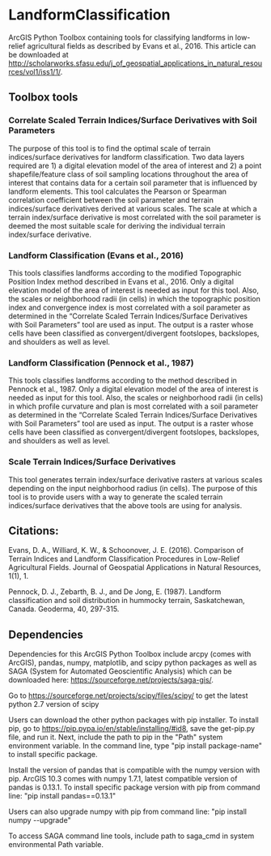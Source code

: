 # LandformClassification
ArcGIS Python Toolbox containing tools for classifying landforms in low-relief agricultural fields as described by Evans et al., 2016.  This article can be downloaded at http://scholarworks.sfasu.edu/j_of_geospatial_applications_in_natural_resources/vol1/iss1/1/.

## Toolbox tools
### Correlate Scaled Terrain Indices/Surface Derivatives with Soil Parameters
The purpose of this tool is to find the optimal scale of terrain indices/surface derivatives for landform classification.  Two data layers required are 1) a digital elevation model of the area of interest and 2) a point shapefile/feature class of soil sampling locations throughout the area of interest that contains data for a certain soil parameter that is influenced by landform elements.  This tool calculates the Pearson or Spearman correlation coefficient between the soil parameter and terrain indices/surface derivatives derived at various scales.  The scale at which a terrain index/surface derivative is most correlated with the soil parameter is deemed the most suitable scale for deriving the individual terrain index/surface derivative.  
### Landform Classification (Evans et al., 2016)
This tools classifies landforms according to the modified Topographic Position Index method described in Evans et al., 2016.  Only a digital elevation model of the area of interest is needed as input for this tool.  Also, the scales or neighborhood radii (in cells) in which the topographic position index and convergence index is most correlated with a soil parameter as determined in the “Correlate Scaled Terrain Indices/Surface Derivatives with Soil Parameters” tool are used as input.  The output is a raster whose cells have been classified as convergent/divergent footslopes, backslopes, and shoulders as well as level.  
### Landform Classification (Pennock et al., 1987)
This tools classifies landforms according to the method described in Pennock et al., 1987.  Only a digital elevation model of the area of interest is needed as input for this tool.  Also, the scales or neighborhood radii (in cells) in which profile curvature and plan is most correlated with a soil parameter as determined in the “Correlate Scaled Terrain Indices/Surface Derivatives with Soil Parameters” tool are used as input.  The output is a raster whose cells have been classified as convergent/divergent footslopes, backslopes, and shoulders as well as level.  
### Scale Terrain Indices/Surface Derivatives
This tool generates terrain index/surface derivative rasters at various scales depending on the input neighborhood radius (in cells).  The purpose of this tool is to provide users with a way to generate the scaled terrain indices/surface derivatives that the above tools are using for analysis.  

## Citations:
Evans, D. A., Williard, K. W., & Schoonover, J. E. (2016). Comparison of Terrain Indices and Landform Classification Procedures in Low-Relief Agricultural Fields. Journal of Geospatial Applications in Natural Resources, 1(1), 1.

Pennock, D. J., Zebarth, B. J., and De Jong, E. (1987). Landform classification and soil distribution in hummocky terrain, Saskatchewan, Canada. Geoderma, 40, 297-315.

## Dependencies
Dependencies for this ArcGIS Python Toolbox include arcpy (comes with ArcGIS), pandas, numpy, matplotlib, and scipy python packages as well as SAGA (System for Automated Geoscientific Analysis) which can be downloaded here: https://sourceforge.net/projects/saga-gis/. 

Go to https://sourceforge.net/projects/scipy/files/scipy/ to get the latest python 2.7 version of scipy

Users can download the other python packages with pip installer. To install pip, go to https://pip.pypa.io/en/stable/installing/#id8, save the get-pip.py file, and run it. Next, include the path to pip in the "Path" system environment variable. In the command line, type "pip install package-name" to install specific package.

Install the version of pandas that is compatible with the numpy version with pip. ArcGIS 10.3 comes with numpy 1.7.1, latest compatible version of pandas is 0.13.1.  To install specific package version with pip from command line: "pip install pandas==0.13.1"

Users can also upgrade numpy with pip from command line: "pip install numpy --upgrade"

To access SAGA command line tools, include path to saga_cmd in system environmental Path variable.

